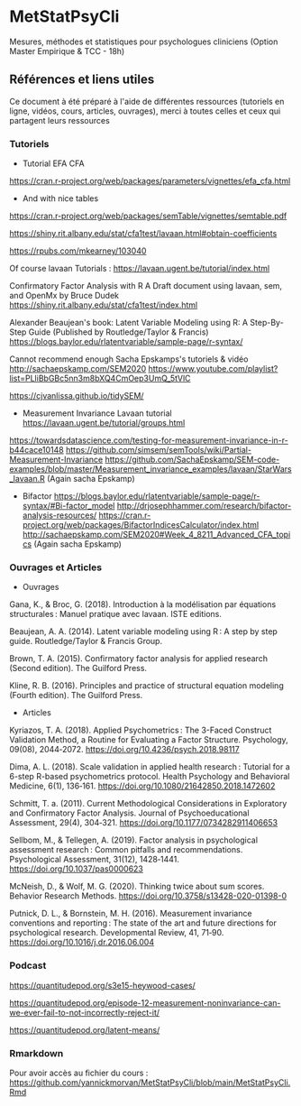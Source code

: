 # MetStatPsyCli

Mesures, méthodes et statistiques pour psychologues cliniciens (Option Master Empirique &amp; TCC - 18h)

## Références et liens utiles

Ce document à été préparé à l'aide de différentes ressources (tutoriels en ligne, vidéos, cours, articles, ouvrages), merci à toutes celles et ceux qui partagent leurs ressources

### Tutoriels

- Tutorial EFA CFA

https://cran.r-project.org/web/packages/parameters/vignettes/efa_cfa.html

- And with nice tables

https://cran.r-project.org/web/packages/semTable/vignettes/semtable.pdf

https://shiny.rit.albany.edu/stat/cfa1test/lavaan.html#obtain-coefficients

https://rpubs.com/mkearney/103040

Of course lavaan Tutorials : 
https://lavaan.ugent.be/tutorial/index.html

Confirmatory Factor Analysis with R
A Draft document using lavaan, sem, and OpenMx
by Bruce Dudek
https://shiny.rit.albany.edu/stat/cfa1test/index.html

Alexander Beaujean's book: 
Latent Variable Modeling using R: A Step-By-Step Guide 
(Published by Routledge/Taylor & Francis)
https://blogs.baylor.edu/rlatentvariable/sample-page/r-syntax/

Cannot recommend enough Sacha Epskamps's tutoriels & vidéo
http://sachaepskamp.com/SEM2020
https://www.youtube.com/playlist?list=PLliBbGBc5nn3m8bXQ4CmOep3UmQ_5tVlC

https://cjvanlissa.github.io/tidySEM/

- Measurement Invariance
Lavaan tutorial
https://lavaan.ugent.be/tutorial/groups.html

https://towardsdatascience.com/testing-for-measurement-invariance-in-r-b44cace10148
https://github.com/simsem/semTools/wiki/Partial-Measurement-Invariance
https://github.com/SachaEpskamp/SEM-code-examples/blob/master/Measurement_invariance_examples/lavaan/StarWars_lavaan.R
(Again sacha Epskamp)

- Bifactor
https://blogs.baylor.edu/rlatentvariable/sample-page/r-syntax/#Bi-factor_model
http://drjosephhammer.com/research/bifactor-analysis-resources/
https://cran.r-project.org/web/packages/BifactorIndicesCalculator/index.html
http://sachaepskamp.com/SEM2020#Week_4_8211_Advanced_CFA_topics
(Again sacha Epskamp)

### Ouvrages et Articles

- Ouvrages

Gana, K., & Broc, G. (2018). Introduction à la modélisation par équations structurales : Manuel pratique avec lavaan. ISTE editions.

Beaujean, A. A. (2014). Latent variable modeling using R : A step by step guide. Routledge/Taylor & Francis Group.

Brown, T. A. (2015). Confirmatory factor analysis for applied research (Second edition). The Guilford Press.

Kline, R. B. (2016). Principles and practice of structural equation modeling (Fourth edition). The Guilford Press.


- Articles

Kyriazos, T. A. (2018). Applied Psychometrics : The 3-Faced Construct Validation Method, a Routine for Evaluating a Factor Structure. Psychology, 09(08), 2044‑2072. https://doi.org/10.4236/psych.2018.98117

Dima, A. L. (2018). Scale validation in applied health research : Tutorial for a 6-step R-based psychometrics protocol. Health Psychology and Behavioral Medicine, 6(1), 136‑161. https://doi.org/10.1080/21642850.2018.1472602

Schmitt, T. a. (2011). Current Methodological Considerations in Exploratory and Confirmatory Factor Analysis. Journal of Psychoeducational Assessment, 29(4), 304‑321. https://doi.org/10.1177/0734282911406653

Sellbom, M., & Tellegen, A. (2019). Factor analysis in psychological assessment research : Common pitfalls and recommendations. Psychological Assessment, 31(12), 1428‑1441. https://doi.org/10.1037/pas0000623

McNeish, D., & Wolf, M. G. (2020). Thinking twice about sum scores. Behavior Research Methods. https://doi.org/10.3758/s13428-020-01398-0

Putnick, D. L., & Bornstein, M. H. (2016). Measurement invariance conventions and reporting : The state of the art and future directions for psychological research. Developmental Review, 41, 71‑90. https://doi.org/10.1016/j.dr.2016.06.004


### Podcast

https://quantitudepod.org/s3e15-heywood-cases/

https://quantitudepod.org/episode-12-measurement-noninvariance-can-we-ever-fail-to-not-incorrectly-reject-it/

https://quantitudepod.org/latent-means/

### Rmarkdown 

Pour avoir accès au fichier du cours : 
https://github.com/yannickmorvan/MetStatPsyCli/blob/main/MetStatPsyCli.Rmd